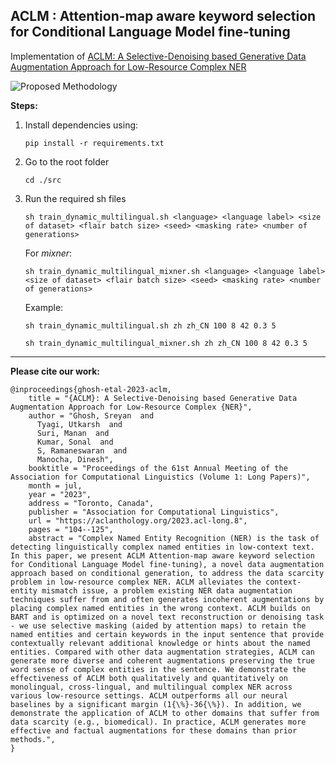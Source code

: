 ## ACLM : Attention-map aware keyword selection for Conditional Language Model fine-tuning

Implementation of [ACLM: A Selective-Denoising based Generative Data Augmentation Approach for Low-Resource Complex NER](https://arxiv.org/abs/2306.00928)

![Proposed Methodology](./assets/diagram.jpg)

**Steps:**

1. Install dependencies using:
      ```
      pip install -r requirements.txt
      ```

2. Go to the root folder
      ```
      cd ./src
      ```

3. Run the required sh files
      ```
      sh train_dynamic_multilingual.sh <language> <language label> <size of dataset> <flair batch size> <seed> <masking rate> <number of generations>
      ```
      For _mixner_:
      ```
      sh train_dynamic_multilingual_mixner.sh <language> <language label> <size of dataset> <flair batch size> <seed> <masking rate> <number of generations>
      ```
      Example:
      ```
      sh train_dynamic_multilingual.sh zh zh_CN 100 8 42 0.3 5
      ```
      ```
      sh train_dynamic_multilingual_mixner.sh zh zh_CN 100 8 42 0.3 5
      ```
---
**Please cite our work:**
```
@inproceedings{ghosh-etal-2023-aclm,
    title = "{ACLM}: A Selective-Denoising based Generative Data Augmentation Approach for Low-Resource Complex {NER}",
    author = "Ghosh, Sreyan  and
      Tyagi, Utkarsh  and
      Suri, Manan  and
      Kumar, Sonal  and
      S, Ramaneswaran  and
      Manocha, Dinesh",
    booktitle = "Proceedings of the 61st Annual Meeting of the Association for Computational Linguistics (Volume 1: Long Papers)",
    month = jul,
    year = "2023",
    address = "Toronto, Canada",
    publisher = "Association for Computational Linguistics",
    url = "https://aclanthology.org/2023.acl-long.8",
    pages = "104--125",
    abstract = "Complex Named Entity Recognition (NER) is the task of detecting linguistically complex named entities in low-context text. In this paper, we present ACLM Attention-map aware keyword selection for Conditional Language Model fine-tuning), a novel data augmentation approach based on conditional generation, to address the data scarcity problem in low-resource complex NER. ACLM alleviates the context-entity mismatch issue, a problem existing NER data augmentation techniques suffer from and often generates incoherent augmentations by placing complex named entities in the wrong context. ACLM builds on BART and is optimized on a novel text reconstruction or denoising task - we use selective masking (aided by attention maps) to retain the named entities and certain keywords in the input sentence that provide contextually relevant additional knowledge or hints about the named entities. Compared with other data augmentation strategies, ACLM can generate more diverse and coherent augmentations preserving the true word sense of complex entities in the sentence. We demonstrate the effectiveness of ACLM both qualitatively and quantitatively on monolingual, cross-lingual, and multilingual complex NER across various low-resource settings. ACLM outperforms all our neural baselines by a significant margin (1{\%}-36{\%}). In addition, we demonstrate the application of ACLM to other domains that suffer from data scarcity (e.g., biomedical). In practice, ACLM generates more effective and factual augmentations for these domains than prior methods.",
}
```
